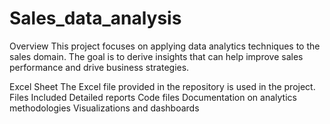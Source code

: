 # Sales_data_analysis

Overview
This project focuses on applying data analytics techniques to the sales domain. The goal is to derive insights that can help improve sales performance and drive business strategies.

Excel Sheet
The Excel file provided in the repository is used in the project.
Files Included
Detailed reports
Code files
Documentation on analytics methodologies
Visualizations and dashboards
